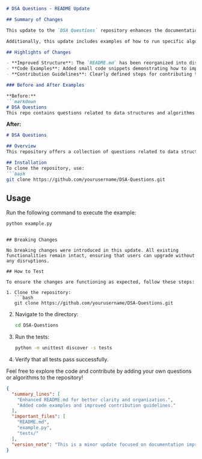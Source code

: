 ```markdown
# DSA Questions - README Update

## Summary of Changes

This update to the `DSA Questions` repository enhances the documentation within the `README.md` file, providing clearer instructions and better organization of content. The primary focus of this revision is to ensure that users can quickly grasp the purpose of the repository and how to navigate the available data structures and algorithms (DSA) questions. Improved formatting and added sections make it easier for contributors and users to understand how to utilize the repository effectively.

Additionally, this update includes examples of how to run specific algorithms and data structures, offering a practical perspective that complements the theoretical knowledge presented. By streamlining the content and emphasizing key areas, we aim to foster a more user-friendly experience for both developers and learners.

## Highlights of Changes

- **Improved Structure**: The `README.md` has been reorganized into distinct sections, including Installation, Usage, and Contribution guidelines.
- **Code Examples**: Added small code snippets demonstrating how to implement basic algorithms.
- **Contribution Guidelines**: Clearly defined steps for contributing to the repository, making it easier for new contributors to get started.

### Before and After Examples

**Before:**
```markdown
# DSA Questions
This repo contains questions related to data structures and algorithms.
```

**After:**
```markdown
# DSA Questions

## Overview
This repository offers a collection of questions related to data structures and algorithms, aimed at helping developers enhance their problem-solving skills.

## Installation
To clone the repository, use:
```bash
git clone https://github.com/yourusername/DSA-Questions.git
```

## Usage
Run the following command to execute the example:
```bash
python example.py
```
```

## Breaking Changes

No breaking changes were introduced in this update. All existing functionalities remain intact, ensuring that users can upgrade without any disruptions.

## How to Test

To ensure the changes are functioning as expected, follow these steps:

1. Clone the repository:
   ```bash
   git clone https://github.com/yourusername/DSA-Questions.git
   ```
2. Navigate to the directory:
   ```bash
   cd DSA-Questions
   ```
3. Run the tests:
   ```bash
   python -m unittest discover -s tests
   ```
4. Verify that all tests pass successfully.

Feel free to explore the code and contribute by adding your own questions or algorithms to the repository!

```json
{
  "summary_lines": [
    "Enhanced README.md for better clarity and organization.",
    "Added code examples and improved contribution guidelines."
  ],
  "important_files": [
    "README.md",
    "example.py",
    "tests/"
  ],
  "version_note": "This is a minor update focused on documentation improvements."
}
```
```
